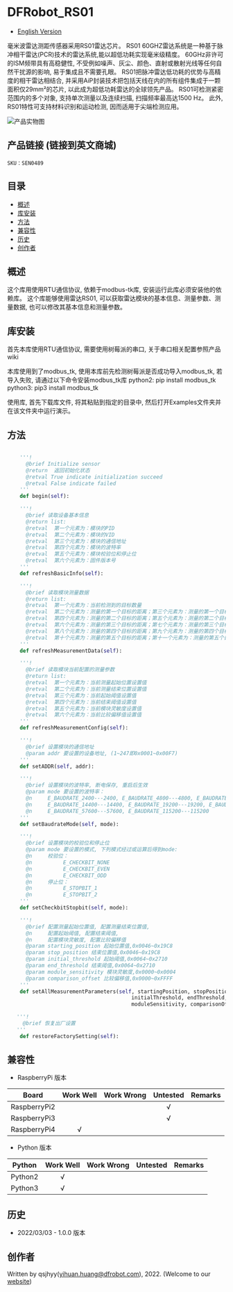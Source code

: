 # DFRobot_RS01
* [English Version](./README.md)

毫米波雷达测距传感器采用RS01雷达芯片。
RS01 60GHZ雷达系统是一种基于脉冲相干雷达(PCR)技术的雷达系统,能以超低功耗实现毫米级精度。
60GHz非许可的ISM频带具有高稳健性, 不受例如噪声、灰尘、颜色、直射或散射光线等任何自然干扰源的影响, 易于集成且不需要孔眼。
RS01把脉冲雷达低功耗的优势与高精度的相干雷达相结合, 并采用AiP封装技术把包括天线在内的所有组件集成于一颗面积仅29mm²的芯片, 以此成为超低功耗雷达的全球领先产品。
RS01可检测紧密范围内的多个对象, 支持单次测量以及连续扫描, 扫描频率最高达1500 Hz。
此外, RS01特性可支持材料识别和运动检测, 因而适用于尖端检测应用。

![产品实物图](../../resources/images/RS01.png)


## 产品链接 (链接到英文商城)
    SKU：SEN0489


## 目录

* [概述](#概述)
* [库安装](#库安装)
* [方法](#方法)
* [兼容性](#兼容性)
* [历史](#历史)
* [创作者](#创作者)


## 概述

这个库用使用RTU通信协议, 依赖于modbus-tk库, 安装运行此库必须安装他的依赖库。
这个库能够使用雷达RS01, 可以获取雷达模块的基本信息、测量参数、测量数据, 也可以修改其基本信息和测量参数。


## 库安装

首先本库使用RTU通信协议, 需要使用树莓派的串口, 关于串口相关配置参照产品wiki

本库使用到了modbus_tk, 使用本库前先检测树莓派是否成功导入modbus_tk, 若导入失败, 请通过以下命令安装modbus_tk库
python2: pip install modbus_tk
python3: pip3 install modbus_tk

使用库, 首先下载库文件, 将其粘贴到指定的目录中, 然后打开Examples文件夹并在该文件夹中运行演示。


## 方法

```python

    '''!
      @brief Initialize sensor
      @return  返回初始化状态
      @retval True indicate initialization succeed
      @retval False indicate failed
    '''
    def begin(self):

    '''!
      @brief 读取设备基本信息
      @return list: 
      @retval  第一个元素为：模块的PID
      @retval  第二个元素为：模块的VID
      @retval  第三个元素为：模块的通信地址
      @retval  第四个元素为：模块的波特率
      @retval  第五个元素为：模块校验位和停止位
      @retval  第六个元素为：固件版本号
    '''
    def refreshBasicInfo(self):

    '''!
      @brief 读取模块测量数据
      @return list: 
      @retval  第一个元素为：当前检测到的目标数量
      @retval  第二个元素为：测量的第一个目标的距离；第三个元素为：测量的第一个目标的强度
      @retval  第四个元素为：测量的第二个目标的距离；第五个元素为：测量的第二个目标的强度
      @retval  第六个元素为：测量的第三个目标的距离；第七个元素为：测量的第三个目标的强度
      @retval  第八个元素为：测量的第四个目标的距离；第九个元素为：测量的第四个目标的强度
      @retval  第十个元素为：测量的第五个目标的距离；第十一个元素为：测量的第五个目标的强度
    '''
    def refreshMeasurementData(self):

    '''!
      @brief 读取模块当前配置的测量参数
      @return list: 
      @retval  第一个元素为：当前测量起始位置设置值
      @retval  第二个元素为：当前测量结束位置设置值
      @retval  第三个元素为：当前起始阈值设置值
      @retval  第四个元素为：当前结束阈值设置值
      @retval  第五个元素为：当前模块灵敏度设置值
      @retval  第六个元素为：当前比较偏移值设置值
    '''
    def refreshMeasurementConfig(self):

    '''!
      @brief 设置模块的通信地址
      @param addr 要设置的设备地址, (1~247即0x0001~0x00F7)
    '''
    def setADDR(self, addr):

    '''!
      @brief 设置模块的波特率, 断电保存, 重启后生效
      @param mode 要设置的波特率：
      @n     E_BAUDRATE_2400---2400, E_BAUDRATE_4800---4800, E_BAUDRATE_9600---9600, 
      @n     E_BAUDRATE_14400---14400, E_BAUDRATE_19200---19200, E_BAUDRATE_38400---38400, 
      @n     E_BAUDRATE_57600---57600, E_BAUDRATE_115200---115200
    '''
    def setBaudrateMode(self, mode):

    '''!
      @brief 设置模块的校验位和停止位
      @param mode 要设置的模式, 下列模式经过或运算后得到mode:
      @n     校验位：
      @n          E_CHECKBIT_NONE
      @n          E_CHECKBIT_EVEN
      @n          E_CHECKBIT_ODD
      @n     停止位：
      @n          E_STOPBIT_1
      @n          E_STOPBIT_2
    '''
    def setCheckbitStopbit(self, mode):

    '''!
      @brief 配置测量起始位置值, 配置测量结束位置值, 
      @n     配置起始阈值, 配置结束阈值, 
      @n     配置模块灵敏度, 配置比较偏移值
      @param starting_position 起始位置值,0x0046~0x19C8
      @param stop_position 结束位置值,0x0046~0x19C8
      @param initial_threshold 起始阈值,0x0064~0x2710
      @param end_threshold 结束阈值,0x0064~0x2710
      @param module_sensitivity 模块灵敏度,0x0000~0x0004
      @param comparison_offset 比较偏移值,0x0000~0xFFFF
    '''
    def setAllMeasurementParameters(self, startingPosition, stopPosition, 
                                        initialThreshold, endThreshold,
                                        moduleSensitivity, comparisonOffset):

   '''!
     @brief 恢复出厂设置
   '''
    def restoreFactorySetting(self):

```


## 兼容性

* RaspberryPi 版本

| Board        | Work Well | Work Wrong | Untested | Remarks |
| ------------ | :-------: | :--------: | :------: | ------- |
| RaspberryPi2 |           |            |    √     |         |
| RaspberryPi3 |           |            |    √     |         |
| RaspberryPi4 |     √     |            |          |         |

* Python 版本

| Python  | Work Well | Work Wrong | Untested | Remarks |
| ------- | :-------: | :--------: | :------: | ------- |
| Python2 |     √     |            |          |         |
| Python3 |     √     |            |          |         |


## 历史

- 2022/03/03 - 1.0.0 版本


## 创作者

Written by qsjhyy(yihuan.huang@dfrobot.com), 2022. (Welcome to our [website](https://www.dfrobot.com/))
